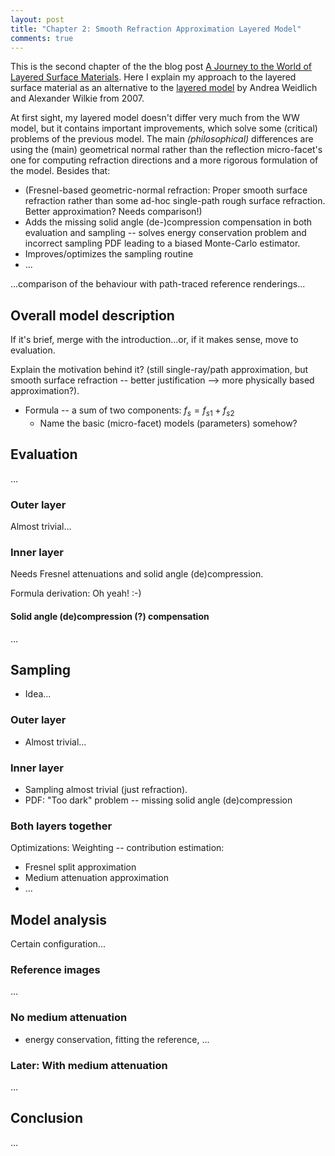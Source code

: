 ```yaml
---
layout: post
title: "Chapter 2: Smooth Refraction Approximation Layered Model"
comments: true
---
```


This is the second chapter of the the blog post [A Journey to the World of Layered Surface Materials](a-journey-to-the-world-of-layered-surface-materials.html). Here I explain my approach to the layered surface material as an alternative to the [layered model](https://www.cg.tuwien.ac.at/research/publications/2007/weidlich_2007_almfs/) by Andrea Weidlich and Alexander Wilkie from 2007.

At first sight, my layered model doesn't differ very much from the WW model, but it contains important improvements, which solve some (critical) problems of the previous model. The main *(philosophical)* differences are using the (main) geometrical normal rather than the reflection micro-facet's one for computing refraction directions and a more rigorous formulation of the model. Besides that:

- (Fresnel-based geometric-normal refraction: Proper smooth surface refraction rather than some ad-hoc single-path rough surface refraction. Better approximation? Needs comparison!)
- Adds the missing solid angle (de-)compression compensation in both evaluation and sampling -- solves energy conservation problem and incorrect sampling PDF leading to a biased Monte-Carlo estimator.
- Improves/optimizes the sampling routine
- ...

...comparison of the behaviour with path-traced reference renderings...

## Overall model description

If it's brief, merge with the introduction...or, if it makes sense, move to evaluation.

Explain the motivation behind it? (still single-ray/path approximation, but smooth surface refraction -- better justification --> more physically based approximation?).

- Formula -- a sum of two components: $f_{s} = f_{s1} + f_{s2}$
  -  Name the basic (micro-facet) models (parameters) somehow?

## Evaluation

...

### Outer layer

Almost trivial...

### Inner layer

Needs Fresnel attenuations and solid angle (de)compression.

Formula derivation: Oh yeah! :-)

#### Solid angle (de)compression (?) compensation

...

## Sampling

- Idea...

### Outer layer

- Almost trivial...

### Inner layer

- Sampling almost trivial (just refraction).
- PDF: "Too dark" problem -- missing solid angle (de)compression

### Both layers together

Optimizations: Weighting -- contribution estimation: 

- Fresnel split approximation
- Medium attenuation approximation
- ...

## Model analysis

Certain configuration...

### Reference images

...

### No medium attenuation

- energy conservation, fitting the reference, ...

### Later: With medium attenuation

...

## Conclusion

...
